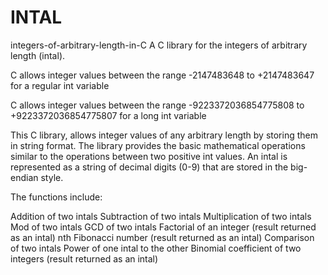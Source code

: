 # INTAL
integers-of-arbitrary-length-in-C
A C library for the integers of arbitrary length (intal).

C allows integer values between the range -2147483648 to +2147483647 for a regular int variable

C allows integer values between the range -9223372036854775808 to +9223372036854775807 for a long int variable

This C library, allows integer values of any arbitrary length by storing them in string format. The library provides the basic mathematical operations similar to the operations between two positive int values. An intal is represented as a string of decimal digits (0-9) that are stored in the big-endian style.

The functions include:

Addition of two intals
Subtraction of two intals
Multiplication of two intals
Mod of two intals
GCD of two intals
Factorial of an integer (result returned as an intal)
nth Fibonacci number (result returned as an intal)
Comparison of two intals
Power of one intal to the other
Binomial coefficient of two integers (result returned as an intal)
